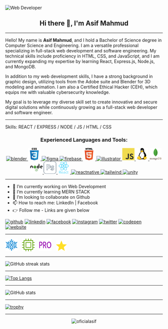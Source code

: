 ![Web Developer](https://pbs.twimg.com/profile_banners/1596929314770997248/1720424017/1500x500)
<h2 align="center"> Hi there 👋, I'm Asif Mahmud</h2>
<hr>
Hello! My name is <b>Asif Mahmud</b>, and I hold a Bachelor of Science degree in Computer Science and Engineering. I am a versatile professional specializing in full-stack web development and software engineering. My technical skills include proficiency in HTML, CSS, and JavaScript, and I am currently expanding my expertise by learning React, Express.js, Node.js, and MongoDB.

In addition to my web development skills, I have a strong background in graphic design, utilizing tools from the Adobe suite and Blender for 3D modeling and animation. I am also a Certified Ethical Hacker (CEH), which equips me with valuable cybersecurity knowledge.

My goal is to leverage my diverse skill set to create innovative and secure digital solutions while continuously growing as a full-stack web developer and software engineer.

<hr>

Skills: REACT / EXPRESS / NODE / JS / HTML / CSS

<h3 align="center">Experienced Languages and Tools:</h3>
<p align="center"> <a href="https://www.blender.org/" target="_blank" rel="noreferrer"> <img src="https://download.blender.org/branding/community/blender_community_badge_white.svg" alt="blender" width="40" height="40"/> </a> <a href="https://www.w3schools.com/css/" target="_blank" rel="noreferrer"> <img src="https://raw.githubusercontent.com/devicons/devicon/master/icons/css3/css3-original-wordmark.svg" alt="css3" width="40" height="40"/> </a> <a href="https://www.figma.com/" target="_blank" rel="noreferrer"> <img src="https://www.vectorlogo.zone/logos/figma/figma-icon.svg" alt="figma" width="40" height="40"/> </a> <a href="https://firebase.google.com/" target="_blank" rel="noreferrer"> <img src="https://www.vectorlogo.zone/logos/firebase/firebase-icon.svg" alt="firebase" width="40" height="40"/> </a> <a href="https://www.w3.org/html/" target="_blank" rel="noreferrer"> <img src="https://raw.githubusercontent.com/devicons/devicon/master/icons/html5/html5-original-wordmark.svg" alt="html5" width="40" height="40"/> </a> <a href="https://www.adobe.com/in/products/illustrator.html" target="_blank" rel="noreferrer"> <img src="https://www.vectorlogo.zone/logos/adobe_illustrator/adobe_illustrator-icon.svg" alt="illustrator" width="40" height="40"/> </a> <a href="https://developer.mozilla.org/en-US/docs/Web/JavaScript" target="_blank" rel="noreferrer"> <img src="https://raw.githubusercontent.com/devicons/devicon/master/icons/javascript/javascript-original.svg" alt="javascript" width="40" height="40"/> </a> <a href="https://www.linux.org/" target="_blank" rel="noreferrer"> <img src="https://raw.githubusercontent.com/devicons/devicon/master/icons/linux/linux-original.svg" alt="linux" width="40" height="40"/> </a> <a href="https://www.mongodb.com/" target="_blank" rel="noreferrer"> <img src="https://raw.githubusercontent.com/devicons/devicon/master/icons/mongodb/mongodb-original-wordmark.svg" alt="mongodb" width="40" height="40"/> </a> <a href="https://nodejs.org" target="_blank" rel="noreferrer"> <img src="https://raw.githubusercontent.com/devicons/devicon/master/icons/nodejs/nodejs-original-wordmark.svg" alt="nodejs" width="40" height="40"/> </a> <a href="https://www.photoshop.com/en" target="_blank" rel="noreferrer"> <img src="https://raw.githubusercontent.com/devicons/devicon/master/icons/photoshop/photoshop-line.svg" alt="photoshop" width="40" height="40"/> </a> <a href="https://reactjs.org/" target="_blank" rel="noreferrer"> <img src="https://raw.githubusercontent.com/devicons/devicon/master/icons/react/react-original-wordmark.svg" alt="react" width="40" height="40"/> </a> <a href="https://reactnative.dev/" target="_blank" rel="noreferrer"> <img src="https://reactnative.dev/img/header_logo.svg" alt="reactnative" width="40" height="40"/> </a> <a href="https://tailwindcss.com/" target="_blank" rel="noreferrer"> <img src="https://www.vectorlogo.zone/logos/tailwindcss/tailwindcss-icon.svg" alt="tailwind" width="40" height="40"/> </a> <a href="https://unity.com/" target="_blank" rel="noreferrer"> <img src="https://www.vectorlogo.zone/logos/unity3d/unity3d-icon.svg" alt="unity" width="40" height="40"/> </a> </p>

<hr>

- 🔭 I’m currently working on Web Development 
- 🌱 I’m currently learning MERN STACK 
- 👯 I’m looking to collaborate on Github 
- 📫 How to reach me: LinkedIn | Facebook
- 👉 Follow me - Links are given below


[<img src='https://cdn.jsdelivr.net/npm/simple-icons@3.0.1/icons/github.svg' alt='github' height='40'>](https://github.com/oficialasif)  [<img src='https://cdn.jsdelivr.net/npm/simple-icons@3.0.1/icons/linkedin.svg' alt='linkedin' height='40'>](https://www.linkedin.com/in/oficialasif/)  [<img src='https://cdn.jsdelivr.net/npm/simple-icons@3.0.1/icons/facebook.svg' alt='facebook' height='40'>](https://www.facebook.com/OficialAsif)  [<img src='https://cdn.jsdelivr.net/npm/simple-icons@3.0.1/icons/instagram.svg' alt='instagram' height='40'>](https://www.instagram.com/oficial_asif_/)  [<img src='https://cdn.jsdelivr.net/npm/simple-icons@3.0.1/icons/twitter.svg' alt='twitter' height='40'>](https://twitter.com/oficialasif)  [<img src='https://cdn.jsdelivr.net/npm/simple-icons@3.0.1/icons/codepen.svg' alt='codepen' height='40'>](https://codepen.io/OficialAsif)  [<img src='https://cdn.jsdelivr.net/npm/simple-icons@3.0.1/icons/icloud.svg' alt='website' height='40'>](https://oficialasif.github.io/IamOficialAsif/)  

<hr>

<a href='https://archiveprogram.github.com/'><img src='https://raw.githubusercontent.com/acervenky/animated-github-badges/master/assets/acbadge.gif' width='40' height='40'></a> <a href='https://docs.github.com/en/developers'><img src='https://raw.githubusercontent.com/acervenky/animated-github-badges/master/assets/devbadge.gif' width='40' height='40'></a> <a href='https://github.com/pricing'><img src='https://raw.githubusercontent.com/acervenky/animated-github-badges/master/assets/pro.gif' width='40' height='40'></a> <a href='https://stars.github.com/'><img src='https://raw.githubusercontent.com/acervenky/animated-github-badges/master/assets/starbadge.gif' width='35' height='35'></a> 


<hr>

![GitHub streak stats](https://streak-stats.demolab.com/?user=oficialasif) 

<hr>



[![Top Langs](https://github-readme-stats.vercel.app/api/top-langs/?username=oficialasif)](https://github.com/anuraghazra/github-readme-stats)

<hr>

![GitHub stats](https://github-readme-stats.vercel.app/api?username=oficialasif&show_icons=true)  

<hr>


[![trophy](https://github-profile-trophy.vercel.app/?username=oficialasif)](https://github.com/ryo-ma/github-profile-trophy)

<hr>

<p align="center"> <img src="https://komarev.com/ghpvc/?username=oficialasif&label=Profile%20views&color=0e75b6&style=flat" alt="oficialasif" /> </p>


